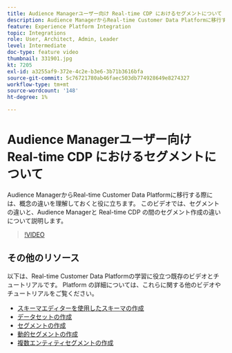 ```yaml
---
title: Audience Managerユーザー向け Real-time CDP におけるセグメントについて
description: Audience ManagerからReal-time Customer Data Platformに移行する際には、概念の違いを理解しておくと役に立ちます。 このビデオでは、セグメントの違いと、Audience Managerと Real-time CDP の間のセグメント作成の違いについて説明します。
feature: Experience Platform Integration
topic: Integrations
role: User, Architect, Admin, Leader
level: Intermediate
doc-type: feature video
thumbnail: 331901.jpg
kt: 7205
exl-id: a3255af9-372e-4c2e-b3e6-3b71b3616bfa
source-git-commit: 5c76721780ab46faec503db774928649e8274327
workflow-type: tm+mt
source-wordcount: '148'
ht-degree: 1%

---
```


# Audience Managerユーザー向け Real-time CDP におけるセグメントについて

Audience ManagerからReal-time Customer Data Platformに移行する際には、概念の違いを理解しておくと役に立ちます。 このビデオでは、セグメントの違いと、Audience Managerと Real-time CDP の間のセグメント作成の違いについて説明します。

>[!VIDEO](https://video.tv.adobe.com/v/331901/?quality=12&learn=on)

## その他のリソース

以下は、Real-time Customer Data Platformの学習に役立つ既存のビデオとチュートリアルです。 Platform の詳細については、これらに関する他のビデオやチュートリアルをご覧ください。

* [ スキーマエディターを使用したスキーマの作成 ](https://experienceleague.adobe.com/docs/experience-platform/xdm/tutorials/create-schema-ui.html?lang=ja#getting-started)
* [ データセットの作成 ](https://experienceleague.adobe.com/docs/platform-learn/getting-started-for-data-architects-and-data-engineers/create-datasets.html?lang=ja#permissions-required)
* [ セグメントの作成 ](https://experienceleague.adobe.com/docs/platform-learn/tutorials/segments/create-segments.html?lang=ja#segments)
* [ 動的セグメントの作成 ](https://experienceleague.adobe.com/docs/platform-learn/tutorials/segments/create-dynamic-segments.html?lang=ja#segments)
* [ 複数エンティティセグメントの作成 ](https://experienceleague.adobe.com/docs/platform-learn/tutorials/segments/create-multi-entity-segments.html?lang=ja#segments)
